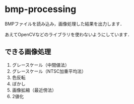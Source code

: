 # bmp-processing
BMPファイルを読み込み，画像処理した結果を出力します．

あえてOpenCVなどのライブラリを使わないようにしています．

## できる画像処理
1. グレースケール（中間値法）
1. グレースケール（NTSC加重平均法）
1. 色反転
1. ぼかし
1. 画像拡縮（最近傍法）
1. 2値化
